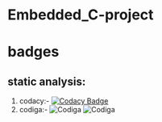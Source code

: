 # Embedded_C-project
# badges
## static analysis:
1. codacy:- [![Codacy Badge](https://app.codacy.com/project/badge/Grade/8188c3d4321f4b4297692bc24ddbee32)](https://www.codacy.com/gh/rachiashtekar/Embedded_C-project/dashboard?utm_source=github.com&amp;utm_medium=referral&amp;utm_content=rachiashtekar/Embedded_C-project&amp;utm_campaign=Badge_Grade)
2. codiga:- ![Codiga](https://api.codiga.io/project/32982/score/svg)
            ![Codiga](https://api.codiga.io/project/32982/status/svg)


